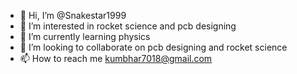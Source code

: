 - 👋 Hi, I’m @Snakestar1999
- 👀 I’m interested in rocket science and pcb designing 
- 🌱 I’m currently learning physics 
- 💞️ I’m looking to collaborate on pcb designing and rocket science 
- 📫 How to reach me kumbhar7018@gmail.com

<!---
Snakestar1999/Snakestar1999 is a ✨ special ✨ repository because its `README.md` (this file) appears on your GitHub profile.
You can click the Preview link to take a look at your changes.
--->
